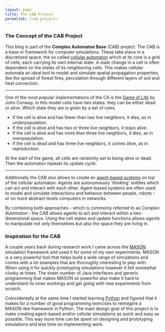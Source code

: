 ```yaml
---
layout: page
title: The CAB Project
permalink: /cab_project/
---
```


### The Concept of the CAB Project

This blog is part of the __Complex Automaton Base__ (CAB) project. The CAB is a base or framework for computer
simulations. These take place in a discretized space, the so called
[cellular automaton](https://en.wikipedia.org/wiki/Cellular_automaton) which at its core is a grid of cells, each
carrying its own internal state. A state change in a cell is often dependent on the states of its neighboring cells.
This makes cellular automata an ideal tool to model and simulate spatial propagation properties, like the spread of
forest fires, percolation through different layers of soil and heat convection.

---

One of the most popular implementations of the CA is the
[Game of Life](https://en.wikipedia.org/wiki/Conway%27s_Game_of_Life) by John Conway. In this model cells have two
states: they can be either dead or alive. Which state they are is given by a set of rules.

* If the cell is alive and has fewer than two live neighbors, it dies, as in underpopulation.
* If the cell is alive and has two or three live neighbors, it stays alive.
* If the cell is alive and has more than three live neighbors, it dies, as in overpopulation.
* If the cell is dead and has three live neighbors, it comes alive, as in reproduction.

At the start of the game, all cells are randomly set to being alive or dead. Then the automaton repeats its update
cycle.

---

Additionally the CAB also allows to
create an [agent-based systems](https://en.wikipedia.org/wiki/Agent-based_model) on top of the cellular automaton.
Agents are autonomously 'thinking' entities which can act and interact with each other. Agent-based systems are often
used to model and simulate interactions and behavior between people, robots - or on more abstract levels computers in
networks.

By combining both approaches - which is commonly referred to as _Complex Automaton_ - the CAB allows agents to act and
interact within a two-dimensional space. Using the cell states and update functions allows agents to manipulate not
only themselves but also the space they are living in.

### Inspiration for the CAB

A couple years back during research work I came across the [MASON](https://cs.gmu.edu/~eclab/projects/mason/)
simulation framework and used it for some of my own experiments. MASON is a very powerful tool that helps build a wide
range of simulations and comes with a lot examples that are thoroughly interesting to play with. When using it for
quickly prototyping simulations however it felt somewhat clunky at times. The sheer number of Java interfaces and
generic programming that makes MASON so powerful also make it hard to understand its inner workings and get going with
new experiments from scratch.

Coincidentally at the same time I started learning [Python](https://www.python.org/) and figured that it makes for a
number of good programming exercises to reimagine a MASON-like framework in Python. The main design goal of this
project is to make creating agent-based and/or cellular simulations as quick and easy as possible. This way more time
can be spent on designing and prototyping simulations and less time on implementing work.

<!-- ### Create your own experiments
TODO: Create new graphic and write tutorial on how to create custom simulations
TODO: Add more images in general here.
![CAB Organization]({{base}}/img/cab_organization_1.png "CAB architecture overview") -->

